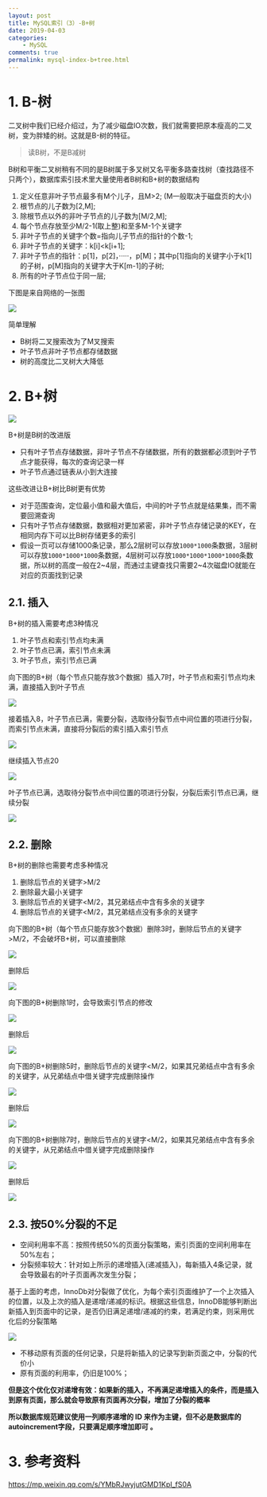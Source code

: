 ```yaml
---
layout: post
title: MySQL索引（3）-B+树
date: 2019-04-03
categories:
    - MySQL
comments: true
permalink: mysql-index-b+tree.html
---
```


# 1. B-树

二叉树中我们已经介绍过，为了减少磁盘IO次数，我们就需要把原本瘦高的二叉树，变为胖矮的树。这就是B-树的特征。

> 读B树，不是B减树

B树和平衡二叉树稍有不同的是B树属于多叉树又名平衡多路查找树（查找路径不只两个），数据库索引技术里大量使用者B树和B+树的数据结构

1. 定义任意非叶子节点最多有M个儿子，且M>2; (M一般取决于磁盘页的大小)
2. 根节点的儿子数为[2,M];
3. 除根节点以外的非叶子节点的儿子数为[M/2,M];
4. 每个节点存放至少M/2-1(取上整)和至多M-1个关键字
5.  非叶子节点的关键字个数=指向儿子节点的指针的个数-1;
6. 非叶子节点的关键字：k[i]<k[i+1];
7. 非叶子节点的指针：p[1]，p[2]，·····，p[M]；其中p[1]指向的关键字小于k[1]的子树，p[M]指向的关键字大于K[m-1]的子树;
8. 所有的叶子节点位于同一层; 

下图是来自网络的一张图

![](/assets/images/posts/mysql-index/btree-1.jpg)

简单理解

- B树将二叉搜索改为了M叉搜索
- 叶子节点非叶子节点都存储数据
- 树的高度比二叉树大大降低

# 2. B+树

![](/assets/images/posts/mysql-index/btree-2.jpg)

B+树是B树的改进版

- 只有叶子节点存储数据，非叶子节点不存储数据，所有的数据都必须到叶子节点才能获得，每次的查询记录一样
- 叶子节点通过链表从小到大连接

这些改进让B+树比B树更有优势

- 对于范围查询，定位最小值和最大值后，中间的叶子节点就是结果集，而不需要回溯查询
- 只有叶子节点存储数据，数据相对更加紧密，非叶子节点存储记录的KEY，在相同内存下可以比B树存储更多的索引
- 假设一页可以存储1000条记录，那么2层树可以存放`1000*1000`条数据，3层树可以存放`1000*1000*1000`条数据，4层树可以存放`1000*1000*1000*1000`条数据，所以树的高度一般在2~4层，而通过主键查找只需要2~4次磁盘IO就能在对应的页面找到记录

## 2.1. 插入

B+树的插入需要考虑3种情况

1. 叶子节点和索引节点均未满
2. 叶子节点已满，索引节点未满
3. 叶子节点，索引节点已满

向下图的B+树（每个节点只能存放3个数据）插入7时，叶子节点和索引节点均未满，直接插入到叶子节点

![](/assets/images/posts/mysql-index/btree-3.png)

接着插入8，叶子节点已满，需要分裂，选取待分裂节点中间位置的项进行分裂，而索引节点未满，直接将分裂后的索引插入索引节点

![](/assets/images/posts/mysql-index/btree-4.png)

继续插入节点20

![](/assets/images/posts/mysql-index/btree-5.png)

叶子节点已满，选取待分裂节点中间位置的项进行分裂，分裂后索引节点已满，继续分裂

![](/assets/images/posts/mysql-index/btree-6.png)

## 2.2. 删除

B+树的删除也需要考虑多种情况
1. 删除后节点的关键字>M/2
2. 删除最大最小关键字
3. 删除后节点的关键字<M/2，其兄弟结点中含有多余的关键字
4. 删除后节点的关键字<M/2，其兄弟结点没有多余的关键字

向下图的B+树（每个节点只能存放3个数据）删除3时，删除后节点的关键字>M/2，不会破坏B+树，可以直接删除

![](/assets/images/posts/mysql-index/btree-7.png)

删除后

![](/assets/images/posts/mysql-index/btree-8.png)

向下图的B+树删除1时，会导致索引节点的修改

![](/assets/images/posts/mysql-index/btree-9.png)

删除后

![](/assets/images/posts/mysql-index/btree-10.png)

向下图的B+树删除5时，删除后节点的关键字<M/2，如果其兄弟结点中含有多余的关键字，从兄弟结点中借关键字完成删除操作

![](/assets/images/posts/mysql-index/btree-11.png)

删除后

![](/assets/images/posts/mysql-index/btree-12.png)

向下图的B+树删除7时，删除后节点的关键字<M/2，如果其兄弟结点中含有多余的关键字，从兄弟结点中借关键字完成删除操作

![](/assets/images/posts/mysql-index/btree-13.png)

删除后

![](/assets/images/posts/mysql-index/btree-14.png)

## 2.3. 按50%分裂的不足
- 空间利用率不高：按照传统50%的页面分裂策略，索引页面的空间利用率在50%左右；
- 分裂频率较大：针对如上所示的递增插入(递减插入)，每新插入4条记录，就会导致最右的叶子页面再次发生分裂；

基于上面的考虑，InnoDb对分裂做了优化，为每个索引页面维护了一个上次插入的位置，以及上次的插入是递增/递减的标识。根据这些信息，InnoDB能够判断出新插入到页面中的记录，是否仍旧满足递增/递减的约束，若满足约束，则采用优化后的分裂策略

![](/assets/images/posts/mysql-index/btree-15.png)

- 不移动原有页面的任何记录，只是将新插入的记录写到新页面之中，分裂的代价小
- 原有页面的利用率，仍旧是100%；

**但是这个优化仅对递增有效：如果新的插入，不再满足递增插入的条件，而是插入到原有页面，那么就会导致原有页面再次分裂，增加了分裂的概率**

**所以数据库规范建议使用一列顺序递增的 ID 来作为主键，但不必是数据库的autoincrement字段，只要满足顺序增加即可 。**


# 3. 参考资料

https://mp.weixin.qq.com/s/YMbRJwyjutGMD1KpI_fS0A

